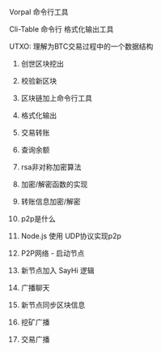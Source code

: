 Vorpal 命令行工具

Cli-Table 命令行 格式化输出工具

UTXO: 理解为BTC交易过程中的一个数据结构



1. 创世区块挖出

2. 校验新区块

3. 区块链加上命令行工具

4. 格式化输出

5. 交易转账

6. 查询余额

7. rsa非对称加密算法

8. 加密/解密函数的实现

9. 转账信息加密/解密

10. p2p是什么

11. Node.js 使用 UDP协议实现p2p

12. P2P网络 - 启动节点

13. 新节点加入 SayHi 逻辑

14. 广播聊天

15. 新节点同步区块信息

16. 挖矿广播

17. 交易广播

    
